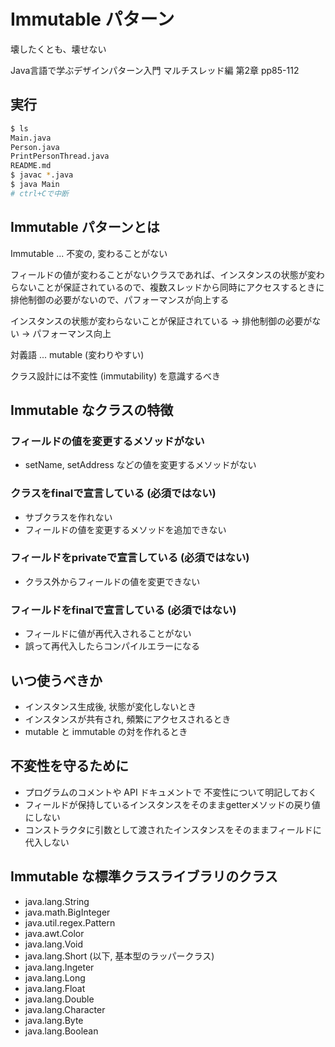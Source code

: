 # Immutable パターン

壊したくとも、壊せない

Java言語で学ぶデザインパターン入門 マルチスレッド編
第2章 pp85-112

## 実行

```sh
$ ls
Main.java
Person.java
PrintPersonThread.java
README.md
$ javac *.java
$ java Main
# ctrl+Cで中断
```

## Immutable パターンとは

Immutable ... 不変の, 変わることがない

フィールドの値が変わることがないクラスであれば、インスタンスの状態が変わらないことが保証されているので、複数スレッドから同時にアクセスするときに排他制御の必要がないので、パフォーマンスが向上する

インスタンスの状態が変わらないことが保証されている
-> 排他制御の必要がない
-> パフォーマンス向上

対義語 ... mutable (変わりやすい)

クラス設計には不変性 (immutability) を意識するべき

## Immutable なクラスの特徴

### フィールドの値を変更するメソッドがない

- setName, setAddress などの値を変更するメソッドがない

### クラスをfinalで宣言している (必須ではない)

- サブクラスを作れない
- フィールドの値を変更するメソッドを追加できない

### フィールドをprivateで宣言している (必須ではない)

- クラス外からフィールドの値を変更できない

### フィールドをfinalで宣言している (必須ではない)

- フィールドに値が再代入されることがない
- 誤って再代入したらコンパイルエラーになる

## いつ使うべきか

- インスタンス生成後, 状態が変化しないとき
- インスタンスが共有され, 頻繁にアクセスされるとき
- mutable と immutable の対を作れるとき

## 不変性を守るために

- プログラムのコメントや API ドキュメントで 不変性について明記しておく
- フィールドが保持しているインスタンスをそのままgetterメソッドの戻り値にしない
- コンストラクタに引数として渡されたインスタンスをそのままフィールドに代入しない

## Immutable な標準クラスライブラリのクラス

- java.lang.String
- java.math.BigInteger
- java.util.regex.Pattern
- java.awt.Color
- java.lang.Void
- java.lang.Short (以下, 基本型のラッパークラス)
- java.lang.Ingeter
- java.lang.Long
- java.lang.Float
- java.lang.Double
- java.lang.Character
- java.lang.Byte
- java.lang.Boolean

